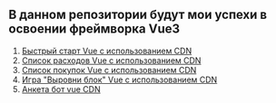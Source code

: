 <h2> В данном репозитории будут мои успехи в освоении фреймворка Vue3 </h2>
<ol> 
  <li><a href="https://markgrig.github.io/myVue/1-Rebulding%20App%20with%20Vue/quick%20start/index.html"> Быстрый старт Vue с использованием CDN </a> </li>
  <li> <a href="https://markgrig.github.io/myVue/1-Rebulding%20App%20with%20Vue/list%20of%20expenses/"> Список расходов Vue с использованием CDN </a> </li>
  <li> <a href="https://markgrig.github.io/myVue/1-Rebulding%20App%20with%20Vue/shopping%20list/index.html"> Список покупок Vue с использованием CDN </a></li> 
  <li> <a href="https://markgrig.github.io/myVue/1-Rebulding%20App%20with%20Vue/sizing%20block/index.html"> Игра "Выровни блок" Vue с использованием CDN </a></li>
  <li> <a href="https://markgrig.github.io/myVue/1-Rebulding%20App%20with%20Vue/bot%20questionnaire/index.html"> Анкета бот vue CDN </a></li>
</ol>
